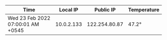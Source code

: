 | Time     | Local IP | Public IP | Temperature |
| ----------- | ----------- | ----------- | ----------- |
| Wed 23 Feb 2022 07:00:01 AM +0545      | 10.0.2.133     | 122.254.80.87  | 47.2° |
